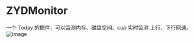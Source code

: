 # ZYDMonitor
一个 Today 的插件，可以监测内存、磁盘空间、cup
实时监测 上行、下行网速。
![image](https://github.com/ZYDMonitor/show.PNG)
